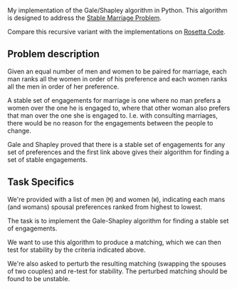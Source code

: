 My implementation of the Gale/Shapley algorithm in Python.  This algorithm is designed to address the [Stable Marriage Problem](http://en.wikipedia.org/wiki/Stable_marriage_problem).

Compare this recursive variant with the implementations on [Rosetta Code](http://rosettacode.org/wiki/Stable_marriage_problem#Python).


## Problem description

Given an equal number of men and women to be paired for marriage, each man ranks all the women in order of his preference and each women ranks all the men in order of her preference.

A stable set of engagements for marriage is one where no man prefers a women over the one he is engaged to, where that other woman also prefers that man over the one she is engaged to. I.e. with consulting marriages, there would be no reason for the engagements between the people to change.

Gale and Shapley proved that there is a stable set of engagements for any set of preferences and the first link above gives their algorithm for finding a set of stable engagements.


## Task Specifics

We're provided with a list of men (`M`) and women (`W`), indicating each mans (and womans) spousal preferences ranked from highest to lowest.

The task is to implement the Gale-Shapley algorithm for finding a stable set of engagements.

We want to use this algorithm to produce a matching, which we can then test for
stability by the criteria indicated above.

We're also asked to perturb the resulting matching (swapping the spouses of two
couples) and re-test for stability.  The perturbed matching should be found to
be unstable.
